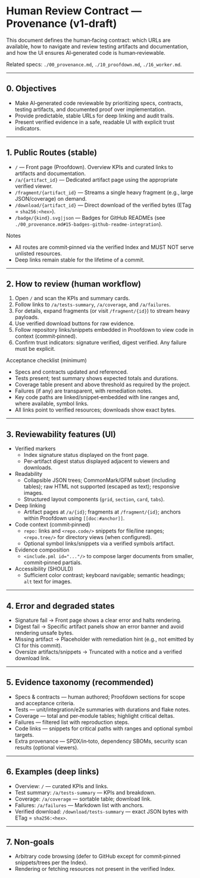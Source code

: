 # Human Review Contract — Provenance (v1‑draft)

This document defines the human‑facing contract: which URLs are available, how to navigate and review testing artifacts and documentation, and how the UI ensures AI‑generated code is human‑reviewable.

Related specs: `./00_provenance.md`, `./10_proofdown.md`, `./16_worker.md`.

---

## 0. Objectives

- Make AI‑generated code reviewable by prioritizing specs, contracts, testing artifacts, and documented proof over implementation.
- Provide predictable, stable URLs for deep linking and audit trails.
- Present verified evidence in a safe, readable UI with explicit trust indicators.

---

## 1. Public Routes (stable)

- `/` — Front page (Proofdown). Overview KPIs and curated links to artifacts and documentation.
- `/a/{artifact_id}` — Dedicated artifact page using the appropriate verified viewer.
- `/fragment/{artifact_id}` — Streams a single heavy fragment (e.g., large JSON/coverage) on demand.
- `/download/{artifact_id}` — Direct download of the verified bytes (ETag = `sha256:<hex>`).
- `/badge/{kind}.svg|json` — Badges for GitHub READMEs (see `./00_provenance.md#15-badges-github-readme-integration`).

Notes
- All routes are commit‑pinned via the verified Index and MUST NOT serve unlisted resources.
- Deep links remain stable for the lifetime of a commit.

---

## 2. How to review (human workflow)

1) Open `/` and scan the KPIs and summary cards.
2) Follow links to `/a/tests-summary`, `/a/coverage`, and `/a/failures`.
3) For details, expand fragments (or visit `/fragment/{id}`) to stream heavy payloads.
4) Use verified download buttons for raw evidence.
5) Follow repository links/snippets embedded in Proofdown to view code in context (commit‑pinned).
6) Confirm trust indicators: signature verified, digest verified. Any failure must be explicit.

Acceptance checklist (minimum)
- Specs and contracts updated and referenced.
- Tests present; test summary shows expected totals and durations.
- Coverage table present and above threshold as required by the project.
- Failures (if any) are transparent, with remediation notes.
- Key code paths are linked/snippet‑embedded with line ranges and, where available, symbol links.
- All links point to verified resources; downloads show exact bytes.

---

## 3. Reviewability features (UI)

- Verified markers
  - Index signature status displayed on the front page.
  - Per‑artifact digest status displayed adjacent to viewers and downloads.
- Readability
  - Collapsible JSON trees; CommonMark/GFM subset (including tables); raw HTML not supported (escaped as text); responsive images.
  - Structured layout components (`grid`, `section`, `card`, `tabs`).
- Deep linking
  - Artifact pages at `/a/{id}`; fragments at `/fragment/{id}`; anchors within Proofdown using `[[doc:#anchor]]`.
- Code context (commit‑pinned)
  - `repo:` links and `<repo.code/>` snippets for file/line ranges; `<repo.tree/>` for directory views (when configured).
  - Optional symbol links/snippets via a verified symbols artifact.
- Evidence composition
  - `<include.pml id="..."/>` to compose larger documents from smaller, commit‑pinned partials.
- Accessibility (SHOULD)
  - Sufficient color contrast; keyboard navigable; semantic headings; `alt` text for images.

---

## 4. Error and degraded states

- Signature fail → Front page shows a clear error and halts rendering.
- Digest fail → Specific artifact panels show an error banner and avoid rendering unsafe bytes.
- Missing artifact → Placeholder with remediation hint (e.g., not emitted by CI for this commit).
- Oversize artifacts/snippets → Truncated with a notice and a verified download link.

---

## 5. Evidence taxonomy (recommended)

- Specs & contracts — human authored; Proofdown sections for scope and acceptance criteria.
- Tests — unit/integration/e2e summaries with durations and flake notes.
- Coverage — total and per‑module tables; highlight critical deltas.
- Failures — filtered list with reproduction steps.
- Code links — snippets for critical paths with ranges and optional symbol targets.
- Extra provenance — SPDX/in‑toto, dependency SBOMs, security scan results (optional viewers).

---

## 6. Examples (deep links)

- Overview: `/` — curated KPIs and links.
- Test summary: `/a/tests-summary` — KPIs and breakdown.
- Coverage: `/a/coverage` — sortable table; download link.
- Failures: `/a/failures` — Markdown list with anchors.
- Verified download: `/download/tests-summary` — exact JSON bytes with ETag = `sha256:<hex>`.

---

## 7. Non‑goals

- Arbitrary code browsing (defer to GitHub except for commit‑pinned snippets/trees per the Index).
- Rendering or fetching resources not present in the verified Index.
